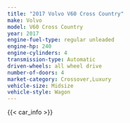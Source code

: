```yaml
---
title: "2017 Volvo V60 Cross Country"
make: Volvo
model: V60 Cross Country
year: 2017
engine-fuel-type: regular unleaded
engine-hp: 240
engine-cylinders: 4
transmission-type: Automatic
driven-wheels: all wheel drive
number-of-doors: 4
market-category: Crossover,Luxury
vehicle-size: Midsize
vehicle-style: Wagon
---
```


{{< car_info >}}
